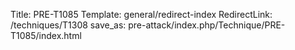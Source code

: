 Title: PRE-T1085
Template: general/redirect-index
RedirectLink: /techniques/T1308
save_as: pre-attack/index.php/Technique/PRE-T1085/index.html